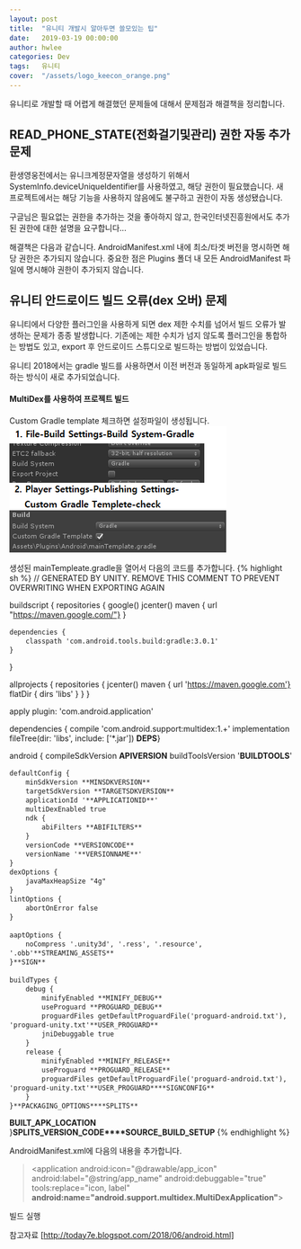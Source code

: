 ```yaml
---
layout: post
title:  "유니티 개발시 알아두면 쓸모있는 팁"
date:   2019-03-19 00:00:00
author: hwlee
categories: Dev
tags:	유니티
cover:  "/assets/logo_keecon_orange.png"
---
```


유니티로 개발할 때 어렵게 해결했던 문제들에 대해서 문제점과 해결책을 정리합니다.

## READ_PHONE_STATE(전화걸기및관리) 권한 자동 추가 문제
환생영웅전에서는 유니크계정문자열을 생성하기 위해서 SystemInfo.deviceUniqueIdentifier를 사용하였고, 해당 권한이 필요했습니다.
새 프로젝트에서는 해당 기능을 사용하지 않음에도 불구하고 권한이 자동 생성됐습니다.

구글님은 필요없는 권한을 추가하는 것을 좋아하지 않고, 한국인터넷진흥원에서도 추가된 권한에 대한 설명을 요구합니다...

해결책은 다음과 같습니다.
AndroidManifest.xml 내에 최소/타겟 버전을 명시하면 해당 권한은 추가되지 않습니다.
중요한 점은 Plugins 폴더 내 모든 AndroidManifest 파일에 명시해야 권한이 추가되지 않습니다.

## 유니티 안드로이드 빌드 오류(dex 오버) 문제
유니티에서 다양한 플러그인을 사용하게 되면 dex 제한 수치를 넘어서 빌드 오류가 발생하는 문제가 종종 발생합니다.
기존에는 제한 수치가 넘지 않도록 플러그인을 통합하는 방법도 있고, export 후 안드로이드 스튜디오로 빌드하는 방법이 있었습니다.

유니티 2018에서는 gradle 빌드를 사용하면서 이전 버전과 동일하게 apk파일로 빌드하는 방식이 새로 추가되었습니다.

#### MultiDex를 사용하여 프로젝트 빌드
Custom Gradle template 체크하면 설정파일이 생성됩니다.
![Alt text](/assets/unity_android_gradle.png)

생성된 mainTempleate.gradle을 열어서 다음의 코드를 추가합니다.
{% highlight sh %}
// GENERATED BY UNITY. REMOVE THIS COMMENT TO PREVENT OVERWRITING WHEN EXPORTING AGAIN

buildscript {
    repositories {
        google()
        jcenter()
		maven { url "https://maven.google.com/"}
    }

    dependencies {
        classpath 'com.android.tools.build:gradle:3.0.1'
    }
}

allprojects {
    repositories {
        jcenter()
		maven { url 'https://maven.google.com'}
		flatDir {
            dirs 'libs'
        }
    }
}

apply plugin: 'com.android.application'

dependencies {
    compile 'com.android.support:multidex:1.+'
	implementation fileTree(dir: 'libs', include: ['*.jar'])
**DEPS**}

android {
    compileSdkVersion **APIVERSION**
    buildToolsVersion '**BUILDTOOLS**'

    defaultConfig {
        minSdkVersion **MINSDKVERSION**
        targetSdkVersion **TARGETSDKVERSION**
        applicationId '**APPLICATIONID**'
        multiDexEnabled true
		ndk {
            abiFilters **ABIFILTERS**
        }
        versionCode **VERSIONCODE**
        versionName '**VERSIONNAME**'
    }
	dexOptions {
        javaMaxHeapSize "4g"
    }
    lintOptions {
        abortOnError false
    }

    aaptOptions {
        noCompress '.unity3d', '.ress', '.resource', '.obb'**STREAMING_ASSETS**
    }**SIGN**

    buildTypes {
        debug {
            minifyEnabled **MINIFY_DEBUG**
            useProguard **PROGUARD_DEBUG**
            proguardFiles getDefaultProguardFile('proguard-android.txt'), 'proguard-unity.txt'**USER_PROGUARD**
            jniDebuggable true
        }
        release {
            minifyEnabled **MINIFY_RELEASE**
            useProguard **PROGUARD_RELEASE**
            proguardFiles getDefaultProguardFile('proguard-android.txt'), 'proguard-unity.txt'**USER_PROGUARD****SIGNCONFIG**
        }
    }**PACKAGING_OPTIONS****SPLITS**
**BUILT_APK_LOCATION**
}**SPLITS_VERSION_CODE****SOURCE_BUILD_SETUP**
{% endhighlight %}

AndroidManifest.xml에 다음의 내용을 추가합니다.
> <application android:icon="@drawable/app_icon" android:label="@string/app_name" android:debuggable="true" tools:replace="icon, label" **android:name="android.support.multidex.MultiDexApplication"**>

빌드 실행

참고자료
[http://today7e.blogspot.com/2018/06/android.html]